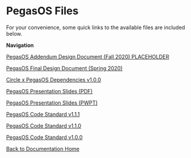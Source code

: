 # PegasOS Files

For your convenience, some quick links to the available files are included below.

**Navigation**

[PegasOS Addendum Design Document (Fall 2020) PLACEHOLDER]()

[PegasOS Final Design Document (Spring 2020)](PegasOS_FinalDesignDoc_Spring2020.pdf)

[Circle x PegasOS Dependencies v1.0.0](Circle_PegasOS_Dependencies_v1.0.0.pdf)

[PegasOS Presentation Slides (PDF)](PegasOS_CDR.pdf)

[PegasOS Presentation Slides (PWPT)](PegasOS_CDR.pptx)

[PegasOS Code Standard v1.1.1](CodeStandard_PegasOSv1_1_1.pdf)

[PegasOS Code Standard v1.1.0](CodeStandard_PegasOSv1_1_0.pdf)

[PegasOS Code Standard v1.0.0](CodeStandard_PegasOSv1_0_0.pdf)

[Back to Documentation Home](../README.md)